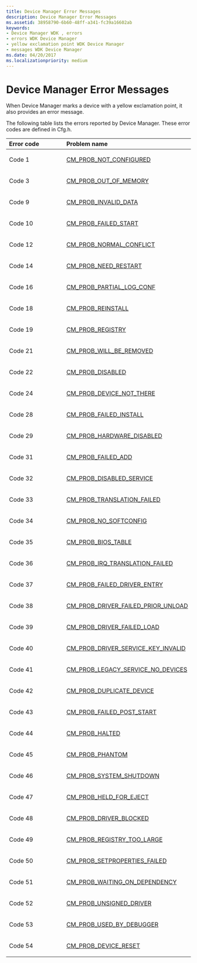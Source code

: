 ```yaml
---
title: Device Manager Error Messages
description: Device Manager Error Messages
ms.assetid: 38958790-6b60-48ff-a341-fc39a16602ab
keywords:
- Device Manager WDK , errors
- errors WDK Device Manager
- yellow exclamation point WDK Device Manager
- messages WDK Device Manager
ms.date: 04/20/2017
ms.localizationpriority: medium
---
```


# Device Manager Error Messages





When Device Manager marks a device with a yellow exclamation point, it also provides an error message.

The following table lists the errors reported by Device Manager. These error codes are defined in Cfg.h.

<table>
<colgroup>
<col width="50%" />
<col width="50%" />
</colgroup>
<thead>
<tr class="header">
<th align="left">Error code</th>
<th align="left">Problem name</th>
</tr>
</thead>
<tbody>
<tr class="odd">
<td align="left"><p>Code 1</p></td>
<td align="left"><p><a href="cm-prob-not-configured.md" data-raw-source="[CM_PROB_NOT_CONFIGURED](cm-prob-not-configured.md)">CM_PROB_NOT_CONFIGURED</a></p></td>
</tr>
<tr class="even">
<td align="left"><p>Code 3</p></td>
<td align="left"><p><a href="cm-prob-out-of-memory.md" data-raw-source="[CM_PROB_OUT_OF_MEMORY](cm-prob-out-of-memory.md)">CM_PROB_OUT_OF_MEMORY</a></p></td>
</tr>
<tr class="odd">
<td align="left"><p>Code 9</p></td>
<td align="left"><p><a href="cm-prob-invalid-data.md" data-raw-source="[CM_PROB_INVALID_DATA](cm-prob-invalid-data.md)">CM_PROB_INVALID_DATA</a></p></td>
</tr>
<tr class="even">
<td align="left"><p>Code 10</p></td>
<td align="left"><p><a href="cm-prob-failed-start.md" data-raw-source="[CM_PROB_FAILED_START](cm-prob-failed-start.md)">CM_PROB_FAILED_START</a></p></td>
</tr>
<tr class="odd">
<td align="left"><p>Code 12</p></td>
<td align="left"><p><a href="cm-prob-normal-conflict.md" data-raw-source="[CM_PROB_NORMAL_CONFLICT](cm-prob-normal-conflict.md)">CM_PROB_NORMAL_CONFLICT</a></p></td>
</tr>
<tr class="even">
<td align="left"><p>Code 14</p></td>
<td align="left"><p><a href="cm-prob-need-restart.md" data-raw-source="[CM_PROB_NEED_RESTART](cm-prob-need-restart.md)">CM_PROB_NEED_RESTART</a></p></td>
</tr>
<tr class="odd">
<td align="left"><p>Code 16</p></td>
<td align="left"><p><a href="cm-prob-partial-log-conf.md" data-raw-source="[CM_PROB_PARTIAL_LOG_CONF](cm-prob-partial-log-conf.md)">CM_PROB_PARTIAL_LOG_CONF</a></p></td>
</tr>
<tr class="even">
<td align="left"><p>Code 18</p></td>
<td align="left"><p><a href="cm-prob-reinstall.md" data-raw-source="[CM_PROB_REINSTALL](cm-prob-reinstall.md)">CM_PROB_REINSTALL</a></p></td>
</tr>
<tr class="odd">
<td align="left"><p>Code 19</p></td>
<td align="left"><p><a href="cm-prob-registry.md" data-raw-source="[CM_PROB_REGISTRY](cm-prob-registry.md)">CM_PROB_REGISTRY</a></p></td>
</tr>
<tr class="even">
<td align="left"><p>Code 21</p></td>
<td align="left"><p><a href="cm-prob-will-be-removed.md" data-raw-source="[CM_PROB_WILL_BE_REMOVED](cm-prob-will-be-removed.md)">CM_PROB_WILL_BE_REMOVED</a></p></td>
</tr>
<tr class="odd">
<td align="left"><p>Code 22</p></td>
<td align="left"><p><a href="cm-prob-disabled.md" data-raw-source="[CM_PROB_DISABLED](cm-prob-disabled.md)">CM_PROB_DISABLED</a></p></td>
</tr>
<tr class="even">
<td align="left"><p>Code 24</p></td>
<td align="left"><p><a href="cm-prob-device-not-there.md" data-raw-source="[CM_PROB_DEVICE_NOT_THERE](cm-prob-device-not-there.md)">CM_PROB_DEVICE_NOT_THERE</a></p></td>
</tr>
<tr class="odd">
<td align="left"><p>Code 28</p></td>
<td align="left"><p><a href="cm-prob-failed-install.md" data-raw-source="[CM_PROB_FAILED_INSTALL](cm-prob-failed-install.md)">CM_PROB_FAILED_INSTALL</a></p></td>
</tr>
<tr class="even">
<td align="left"><p>Code 29</p></td>
<td align="left"><p><a href="cm-prob-hardware-disabled.md" data-raw-source="[CM_PROB_HARDWARE_DISABLED](cm-prob-hardware-disabled.md)">CM_PROB_HARDWARE_DISABLED</a></p></td>
</tr>
<tr class="odd">
<td align="left"><p>Code 31</p></td>
<td align="left"><p><a href="cm-prob-failed-add.md" data-raw-source="[CM_PROB_FAILED_ADD](cm-prob-failed-add.md)">CM_PROB_FAILED_ADD</a></p></td>
</tr>
<tr class="even">
<td align="left"><p>Code 32</p></td>
<td align="left"><p><a href="cm-prob-disabled-service.md" data-raw-source="[CM_PROB_DISABLED_SERVICE](cm-prob-disabled-service.md)">CM_PROB_DISABLED_SERVICE</a></p></td>
</tr>
<tr class="odd">
<td align="left"><p>Code 33</p></td>
<td align="left"><p><a href="cm-prob-translation-failed.md" data-raw-source="[CM_PROB_TRANSLATION_FAILED](cm-prob-translation-failed.md)">CM_PROB_TRANSLATION_FAILED</a></p></td>
</tr>
<tr class="even">
<td align="left"><p>Code 34</p></td>
<td align="left"><p><a href="cm-prob-no-softconfig.md" data-raw-source="[CM_PROB_NO_SOFTCONFIG](cm-prob-no-softconfig.md)">CM_PROB_NO_SOFTCONFIG</a></p></td>
</tr>
<tr class="odd">
<td align="left"><p>Code 35</p></td>
<td align="left"><p><a href="cm-prob-bios-table.md" data-raw-source="[CM_PROB_BIOS_TABLE](cm-prob-bios-table.md)">CM_PROB_BIOS_TABLE</a></p></td>
</tr>
<tr class="even">
<td align="left"><p>Code 36</p></td>
<td align="left"><p><a href="cm-prob-irq-translation-failed.md" data-raw-source="[CM_PROB_IRQ_TRANSLATION_FAILED](cm-prob-irq-translation-failed.md)">CM_PROB_IRQ_TRANSLATION_FAILED</a></p></td>
</tr>
<tr class="odd">
<td align="left"><p>Code 37</p></td>
<td align="left"><p><a href="cm-prob-failed-driver-entry.md" data-raw-source="[CM_PROB_FAILED_DRIVER_ENTRY](cm-prob-failed-driver-entry.md)">CM_PROB_FAILED_DRIVER_ENTRY</a></p></td>
</tr>
<tr class="even">
<td align="left"><p>Code 38</p></td>
<td align="left"><p><a href="cm-prob-driver-failed-prior-unload.md" data-raw-source="[CM_PROB_DRIVER_FAILED_PRIOR_UNLOAD](cm-prob-driver-failed-prior-unload.md)">CM_PROB_DRIVER_FAILED_PRIOR_UNLOAD</a></p></td>
</tr>
<tr class="odd">
<td align="left"><p>Code 39</p></td>
<td align="left"><p><a href="cm-prob-driver-failed-load.md" data-raw-source="[CM_PROB_DRIVER_FAILED_LOAD](cm-prob-driver-failed-load.md)">CM_PROB_DRIVER_FAILED_LOAD</a></p></td>
</tr>
<tr class="even">
<td align="left"><p>Code 40</p></td>
<td align="left"><p><a href="cm-prob-driver-service-key-invalid.md" data-raw-source="[CM_PROB_DRIVER_SERVICE_KEY_INVALID](cm-prob-driver-service-key-invalid.md)">CM_PROB_DRIVER_SERVICE_KEY_INVALID</a></p></td>
</tr>
<tr class="odd">
<td align="left"><p>Code 41</p></td>
<td align="left"><p><a href="cm-prob-legacy-service-no-devices.md" data-raw-source="[CM_PROB_LEGACY_SERVICE_NO_DEVICES](cm-prob-legacy-service-no-devices.md)">CM_PROB_LEGACY_SERVICE_NO_DEVICES</a></p></td>
</tr>
<tr class="even">
<td align="left"><p>Code 42</p></td>
<td align="left"><p><a href="cm-prob-duplicate-device.md" data-raw-source="[CM_PROB_DUPLICATE_DEVICE](cm-prob-duplicate-device.md)">CM_PROB_DUPLICATE_DEVICE</a></p></td>
</tr>
<tr class="odd">
<td align="left"><p>Code 43</p></td>
<td align="left"><p><a href="cm-prob-failed-post-start.md" data-raw-source="[CM_PROB_FAILED_POST_START](cm-prob-failed-post-start.md)">CM_PROB_FAILED_POST_START</a></p></td>
</tr>
<tr class="even">
<td align="left"><p>Code 44</p></td>
<td align="left"><p><a href="cm-prob-halted.md" data-raw-source="[CM_PROB_HALTED](cm-prob-halted.md)">CM_PROB_HALTED</a></p></td>
</tr>
<tr class="odd">
<td align="left"><p>Code 45</p></td>
<td align="left"><p><a href="cm-prob-phantom.md" data-raw-source="[CM_PROB_PHANTOM](cm-prob-phantom.md)">CM_PROB_PHANTOM</a></p></td>
</tr>
<tr class="even">
<td align="left"><p>Code 46</p></td>
<td align="left"><p><a href="cm-prob-system-shutdown.md" data-raw-source="[CM_PROB_SYSTEM_SHUTDOWN](cm-prob-system-shutdown.md)">CM_PROB_SYSTEM_SHUTDOWN</a></p></td>
</tr>
<tr class="odd">
<td align="left"><p>Code 47</p></td>
<td align="left"><p><a href="cm-prob-held-for-eject.md" data-raw-source="[CM_PROB_HELD_FOR_EJECT](cm-prob-held-for-eject.md)">CM_PROB_HELD_FOR_EJECT</a></p></td>
</tr>
<tr class="even">
<td align="left"><p>Code 48</p></td>
<td align="left"><p><a href="cm-prob-driver-blocked.md" data-raw-source="[CM_PROB_DRIVER_BLOCKED](cm-prob-driver-blocked.md)">CM_PROB_DRIVER_BLOCKED</a></p></td>
</tr>
<tr class="odd">
<td align="left"><p>Code 49</p></td>
<td align="left"><p><a href="cm-prob-registry-too-large.md" data-raw-source="[CM_PROB_REGISTRY_TOO_LARGE](cm-prob-registry-too-large.md)">CM_PROB_REGISTRY_TOO_LARGE</a></p></td>
</tr>
<tr class="even">
<td align="left"><p>Code 50</p></td>
<td align="left"><p><a href="cm-prob-setproperties-failed.md" data-raw-source="[CM_PROB_SETPROPERTIES_FAILED](cm-prob-setproperties-failed.md)">CM_PROB_SETPROPERTIES_FAILED</a></p></td>
</tr>
<tr class="odd">
<td align="left"><p>Code 51</p></td>
<td align="left"><p><a href="cm-prob-waiting-on-dependency.md" data-raw-source="[CM_PROB_WAITING_ON_DEPENDENCY](cm-prob-waiting-on-dependency.md)">CM_PROB_WAITING_ON_DEPENDENCY</a></p></td>
</tr>
<tr class="even">
<td align="left"><p>Code 52</p></td>
<td align="left"><p><a href="cm-prob-unsigned-driver.md" data-raw-source="[CM_PROB_UNSIGNED_DRIVER](cm-prob-unsigned-driver.md)">CM_PROB_UNSIGNED_DRIVER</a></p></td>
</tr>
<tr class="odd">
<td align="left"><p>Code 53</p></td>
<td align="left"><p><a href="cm-prob-used-by-debugger.md" data-raw-source="[CM_PROB_USED_BY_DEBUGGER](cm-prob-used-by-debugger.md)">CM_PROB_USED_BY_DEBUGGER</a></p></td>
</tr>
<tr class="even">
<td align="left"><p>Code 54</p></td>
<td align="left"><p><a href="cm-prob-device-reset.md" data-raw-source="[CM_PROB_DEVICE_RESET](cm-prob-device-reset.md)">CM_PROB_DEVICE_RESET</a></p></td>
</tr>
</tbody>
</table>

 

 

 






